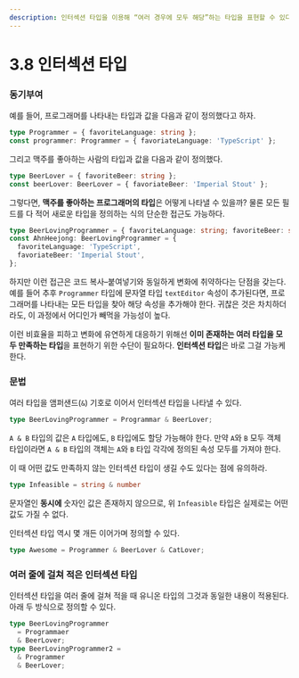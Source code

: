 ```yaml
---
description: 인터섹션 타입을 이용해 “여러 경우에 모두 해당”하는 타입을 표현할 수 있다.
---
```


# 3.8 인터섹션 타입

### **동기부여**

예를 들어, 프로그래머를 나타내는 타입과 값을 다음과 같이 정의했다고 하자.

```typescript
type Programmer = { favoriteLanguage: string };
const programmer: Programmer = { favoriateLanguage: 'TypeScript' };
```

그리고 맥주를 좋아하는 사람의 타입과 값을 다음과 같이 정의했다.

```typescript
type BeerLover = { favoriteBeer: string };
const beerLover: BeerLover = { favoriateBeer: 'Imperial Stout' };
```

그렇다면, **맥주를 좋아하는 프로그래머의 타입**은 어떻게 나타낼 수 있을까? 물론 모든 필드를 다 적어 새로운 타입을 정의하는 식의 단순한 접근도 가능하다.

```typescript
type BeerLovingProgrammer = { favoriteLanguage: string; favoriteBeer: string; };
const AhnHeejong: BeerLovingProgrammer = { 
  favoriteLanguage: 'TypeScript',
  favoriateBeer: 'Imperial Stout',
};
```

하지만 이런 접근은 코드 복사–붙여넣기와 동일하게 변화에 취약하다는 단점을 갖는다. 예를 들어 추후 `Programmer` 타입에 문자열 타입 `textEditor` 속성이 추가된다면, 프로그래머를 나타내는 모든 타입을 찾아 해당 속성을 추가해야 한다. 귀찮은 것은 차치하더라도, 이 과정에서 어디인가 빼먹을 가능성이 높다.

이런 비효율을 피하고 변화에 유연하게 대응하기 위해선 **이미 존재하는 여러 타입을 모두 만족하는 타입**을 표현하기 위한 수단이 필요하다. **인터섹션 타입**은 바로 그걸 가능케 한다. 

### **문법**

여러 타입을 앰퍼샌드\(`&`\) 기호로 이어서 인터섹션 타입을 나타낼 수 있다.

```typescript
type BeerLovingProgrammer = Programmar & BeerLover;
```

`A & B` 타입의 값은 `A` 타입에도, `B` 타입에도 할당 가능해야 한다. 만약 `A`와 `B` 모두 객체 타입이라면 `A & B` 타입의 객체는 `A`와 `B` 타입 각각에 정의된 속성 모두를 가져야 한다.

이 때 어떤 값도 만족하지 않는 인터섹션 타입이 생길 수도 있다는 점에 유의하라. 

```typescript
type Infeasible = string & number
```

문자열인 **동시에** 숫자인 값은 존재하지 않으므로, 위 `Infeasible` 타입은 실제로는 어떤 값도 가질 수 없다.

인터섹션 타입 역시 몇 개든 이어가며 정의할 수 있다.

```typescript
type Awesome = Programmer & BeerLover & CatLover;
```

### **여러 줄에 걸쳐 적은 인터섹션 타입**

인터섹션 타입을 여러 줄에 걸쳐 적을 때 유니온 타입의 그것과 동일한 내용이 적용된다. 아래 두 방식으로 정의할 수 있다.

```typescript
type BeerLovingProgrammer
  = Programmaer
  & BeerLover;
type BeerLovingProgrammer2 =
  & Programmer
  & BeerLover;
```

